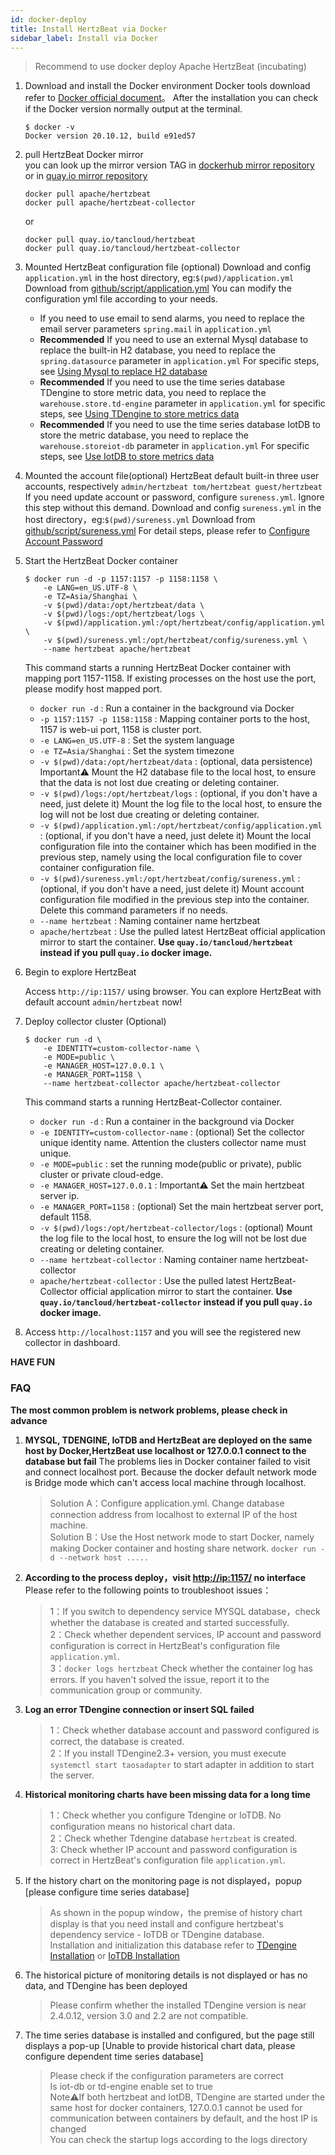 ```yaml
---
id: docker-deploy  
title: Install HertzBeat via Docker   
sidebar_label: Install via Docker
---
```


> Recommend to use docker deploy Apache HertzBeat (incubating)

1. Download and install the Docker environment
   Docker tools download refer to [Docker official document](https://docs.docker.com/get-docker/)。
   After the installation you can check if the Docker version normally output at the terminal.

   ```shell
   $ docker -v
   Docker version 20.10.12, build e91ed57
   ```

2. pull HertzBeat Docker mirror  
   you can look up the mirror version TAG in [dockerhub mirror repository](https://hub.docker.com/r/apache/hertzbeat/tags)  
   or in [quay.io mirror repository](https://quay.io/repository/apache/hertzbeat)

   ```shell
   docker pull apache/hertzbeat   
   docker pull apache/hertzbeat-collector       
   ```

   or

   ```shell
   docker pull quay.io/tancloud/hertzbeat
   docker pull quay.io/tancloud/hertzbeat-collector
   ```

3. Mounted HertzBeat configuration file (optional)
   Download and config `application.yml` in the host directory, eg:`$(pwd)/application.yml`
   Download from [github/script/application.yml](https://github.com/apache/hertzbeat/raw/master/script/application.yml)
   You can modify the configuration yml file according to your needs.
   - If you need to use email to send alarms, you need to replace the email server parameters `spring.mail` in `application.yml`
   - **Recommended** If you need to use an external Mysql database to replace the built-in H2 database, you need to replace the `spring.datasource` parameter in `application.yml` For specific steps, see [Using Mysql to replace H2 database](mysql-change)
   - **Recommended** If you need to use the time series database TDengine to store metric data, you need to replace the `warehouse.store.td-engine` parameter in `application.yml` for specific steps, see [Using TDengine to store metrics data](tdengine-init)
   - **Recommended** If you need to use the time series database IotDB to store the metric database, you need to replace the `warehouse.storeiot-db` parameter in `application.yml` For specific steps, see [Use IotDB to store metrics data](iotdb-init)
4. Mounted the account file(optional)
   HertzBeat default built-in three user accounts, respectively `admin/hertzbeat tom/hertzbeat guest/hertzbeat`
   If you need update account or password, configure `sureness.yml`. Ignore this step without this demand.
   Download and config `sureness.yml` in the host directory，eg:`$(pwd)/sureness.yml`
   Download from [github/script/sureness.yml](https://github.com/apache/hertzbeat/raw/master/script/sureness.yml)
   For detail steps, please refer to [Configure Account Password](account-modify)
5. Start the HertzBeat Docker container

   ```shell
   $ docker run -d -p 1157:1157 -p 1158:1158 \
       -e LANG=en_US.UTF-8 \
       -e TZ=Asia/Shanghai \
       -v $(pwd)/data:/opt/hertzbeat/data \
       -v $(pwd)/logs:/opt/hertzbeat/logs \
       -v $(pwd)/application.yml:/opt/hertzbeat/config/application.yml \
       -v $(pwd)/sureness.yml:/opt/hertzbeat/config/sureness.yml \
       --name hertzbeat apache/hertzbeat
   ```

   This command starts a running HertzBeat Docker container with mapping port 1157-1158. If existing processes on the host use the port, please modify host mapped port.  

   - `docker run -d` : Run a container in the background via Docker
   - `-p 1157:1157 -p 1158:1158`  : Mapping container ports to the host, 1157 is web-ui port, 1158 is cluster port.
   - `-e LANG=en_US.UTF-8`  : Set the system language
   - `-e TZ=Asia/Shanghai` : Set the system timezone
   - `-v $(pwd)/data:/opt/hertzbeat/data` : (optional, data persistence) Important⚠️ Mount the H2 database file to the local host, to ensure that the data is not lost due creating or deleting container.  
   - `-v $(pwd)/logs:/opt/hertzbeat/logs` : (optional, if you don't have a need, just delete it) Mount the log file to the local host, to ensure the log will not be lost due creating or deleting container.
   - `-v $(pwd)/application.yml:/opt/hertzbeat/config/application.yml`  : (optional, if you don't have a need, just delete it) Mount the local configuration file into the container which has been modified in the previous step, namely using the local configuration file to cover container configuration file.
   - `-v $(pwd)/sureness.yml:/opt/hertzbeat/config/sureness.yml`  : (optional, if you don't have a need, just delete it) Mount account configuration file modified in the previous step into the container. Delete this command parameters if no needs.  
   - `--name hertzbeat` : Naming container name hertzbeat
   - `apache/hertzbeat` : Use the pulled latest HertzBeat official application mirror to start the container. **Use `quay.io/tancloud/hertzbeat` instead if you pull `quay.io` docker image.**

6. Begin to explore HertzBeat

   Access `http://ip:1157/` using browser. You can explore HertzBeat with default account `admin/hertzbeat` now!

7. Deploy collector cluster (Optional)

   ```shell
   $ docker run -d \
       -e IDENTITY=custom-collector-name \
       -e MODE=public \
       -e MANAGER_HOST=127.0.0.1 \
       -e MANAGER_PORT=1158 \
       --name hertzbeat-collector apache/hertzbeat-collector
   ```

   This command starts a running HertzBeat-Collector container.

   - `docker run -d` : Run a container in the background via Docker
   - `-e IDENTITY=custom-collector-name`  : (optional) Set the collector unique identity name. Attention the clusters collector name must unique.
   - `-e MODE=public` : set the running mode(public or private), public cluster or private cloud-edge.
   - `-e MANAGER_HOST=127.0.0.1` : Important⚠️ Set the main hertzbeat server ip.
   - `-e MANAGER_PORT=1158` :  (optional) Set the main hertzbeat server port, default 1158.
   - `-v $(pwd)/logs:/opt/hertzbeat-collector/logs` : (optional) Mount the log file to the local host, to ensure the log will not be lost due creating or deleting container.
   - `--name hertzbeat-collector` : Naming container name hertzbeat-collector
   - `apache/hertzbeat-collector` : Use the pulled latest HertzBeat-Collector official application mirror to start the container. **Use `quay.io/tancloud/hertzbeat-collector` instead if you pull `quay.io` docker image.**

8. Access `http://localhost:1157` and you will see the registered new collector in dashboard.

**HAVE FUN**

### FAQ

**The most common problem is network problems, please check in advance**

1. **MYSQL, TDENGINE, IoTDB and HertzBeat are deployed on the same host by Docker,HertzBeat use localhost or 127.0.0.1 connect to the database but fail**
   The problems lies in Docker container failed to visit and connect localhost port. Because the docker default network mode is Bridge mode which can't access local machine through localhost.

   > Solution A：Configure application.yml. Change database connection address from localhost to external IP of the host machine.  
   > Solution B：Use the Host network mode to start Docker, namely making Docker container and hosting share network. `docker run -d --network host .....`

2. **According to the process deploy，visit <http://ip:1157/> no interface**
   Please refer to the following points to troubleshoot issues：

   > 1：If you switch to dependency service MYSQL database，check whether the database is created and started successfully.  
   > 2：Check whether dependent services, IP account and password configuration is correct in HertzBeat's configuration file `application.yml`.  
   > 3：`docker logs hertzbeat` Check whether the container log has errors. If you haven't solved the issue, report it to the communication group or community.

3. **Log an error TDengine connection or insert SQL failed**

   > 1：Check whether database account and password configured is correct, the database is created.  
   > 2：If you install TDengine2.3+ version, you must execute `systemctl start taosadapter` to start adapter in addition to start the server.

4. **Historical monitoring charts have been missing data for a long time**

   > 1：Check whether you configure Tdengine or IoTDB. No configuration means no historical chart data.  
   > 2：Check whether Tdengine database `hertzbeat` is created.  
   > 3: Check whether IP account and password configuration is correct in HertzBeat's configuration file `application.yml`.

5. If the history chart on the monitoring page is not displayed，popup [please configure time series database]

   > As shown in the popup window，the premise of history chart display is that you need install and configure hertzbeat's dependency service - IoTDB or TDengine database.  
   > Installation and initialization this database refer to [TDengine Installation](tdengine-init) or [IoTDB Installation](iotdb-init)

6. The historical picture of monitoring details is not displayed or has no data, and TDengine has been deployed

   > Please confirm whether the installed TDengine version is near 2.4.0.12, version 3.0 and 2.2 are not compatible.

7. The time series database is installed and configured, but the page still displays a pop-up [Unable to provide historical chart data, please configure dependent time series database]

   > Please check if the configuration parameters are correct  
   > Is iot-db or td-engine enable set to true  
   > Note⚠️If both hertzbeat and IotDB, TDengine are started under the same host for docker containers, 127.0.0.1 cannot be used for communication between containers by default, and the host IP is changed  
   > You can check the startup logs according to the logs directory

